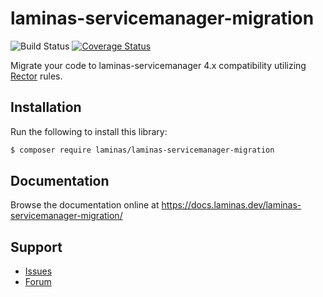 # laminas-servicemanager-migration

![Build Status](https://github.com/laminas/laminas-servicemanager-migration/workflows/Continuous%20Integration/badge.svg)
[![Coverage Status](https://coveralls.io/repos/github/laminas/laminas-servicemanager-migration/badge.svg?branch=master)](https://coveralls.io/github/laminas/laminas-servicemanager-migration?branch=master)

Migrate your code to laminas-servicemanager 4.x compatibility utilizing [Rector](https://github.com/rectorphp/rector) rules.

## Installation

Run the following to install this library:

```bash
$ composer require laminas/laminas-servicemanager-migration
```

## Documentation

Browse the documentation online at https://docs.laminas.dev/laminas-servicemanager-migration/

## Support

* [Issues](https://github.com/laminas/laminas-servicemanager-migration/issues/)
* [Forum](https://discourse.laminas.dev/)
